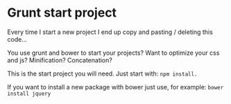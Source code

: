 # Grunt start project

Every time I start a new project I end up copy and pasting / deleting this code...


You use grunt and bower to start your projects?
Want to optimize your css and js? Minification? Concatenation?

This is the start project you will need. Just start with: 
`npm install.`

If you want to install a new package with bower just use, for example:
`bower install jquery`
